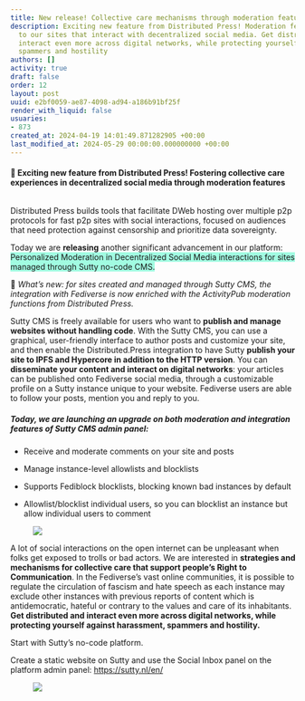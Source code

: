 ```yaml
---
title: New release! Collective care mechanisms through moderation features
description: Exciting new feature from Distributed Press! Moderation features added
  to our sites that interact with decentralized social media. Get distributed and
  interact even more across digital networks, while protecting yourself against harassment,
  spammers and hostility
authors: []
activity: true
draft: false
order: 12
layout: post
uuid: e2bf0059-ae87-4098-ad94-a186b91bf25f
render_with_liquid: false
usuaries:
- 873
created_at: 2024-04-19 14:01:49.871282905 +00:00
last_modified_at: 2024-05-29 00:00:00.000000000 +00:00
---
```


<h4 style="text-align:start" id="exciting-new-feature-from-distributed-press!-fostering-collective-care-experiences-in-decentralized-social-media-through-moderation-features">🎉 Exciting new feature from Distributed Press! Fostering collective care experiences in decentralized social media through moderation features</h4>
<h6 style="text-align:start"></h6>
<p style="text-align:start">Distributed Press builds tools that facilitate DWeb hosting over multiple p2p protocols for fast p2p sites with social interactions, focused on audiences that need protection against censorship and prioritize data sovereignty.</p>
<p style="text-align:start">Today we are <strong>releasing</strong> another significant advancement in our platform: <mark style="color:inherit;background-color:#a1fce1">Personalized Moderation in Decentralized Social Media interactions for sites managed through Sutty no-code CMS.</mark></p>
<p style="text-align:start">🎉 <em>What’s new: for sites created and managed through Sutty CMS, the integration with Fediverse is now enriched with the ActivityPub moderation functions from Distributed Press.</em></p>
<p style="text-align:start">Sutty CMS is freely available for users who want to <strong>publish and manage websites without handling code</strong>. With the Sutty CMS, you can use a graphical, user-friendly interface to author posts and customize your site, and then enable the Distributed.Press integration to have Sutty <strong>publish your site to IPFS and Hypercore in addition to the HTTP version</strong>. You can <strong>disseminate your content and interact on digital networks</strong>: your articles can be published onto Fediverse social media, through a customizable profile on a Sutty instance unique to your website. Fediverse users are able to follow your posts, mention you and reply to you.</p>
<h5 style="text-align:start" id="today-we-are-launching-an-upgrade-on-both-moderation-and-integration-features-of-sutty-cms-admin-panel:">Today, we are launching an upgrade on both moderation and integration features of Sutty CMS admin panel:</h5>
<ul>
  <li>
    <p style="text-align:start">Receive and moderate comments on your site and posts</p>
  </li>
</ul>
<ul>
  <li>
    <p style="text-align:start">Manage instance-level allowlists and blocklists</p>
  </li>
</ul>
<ul>
  <li>
    <p style="text-align:start">Supports Fediblock blocklists, blocking known bad instances by default</p>
  </li>
</ul>
<ul>
  <li>
    <p style="text-align:start">Allowlist/blocklist individual users, so you can blocklist an instance but allow individual users to comment</p>
  </li>
</ul>
<figure><img src="public/4xpvecb4tuzaurvubse76uqond8f/moderationnn.png" class="img-fluid" controls="false"></figure>
<p style="text-align:start">A lot of social interactions on the open internet can be unpleasant when folks get exposed to trolls or bad actors. We are interested in <strong>strategies and mechanisms for collective care that support people’s Right to Communication</strong>. In the Fediverse’s vast online communities, it is possible to regulate the circulation of fascism and hate speech as each instance may exclude other instances with previous reports of content which is antidemocratic, hateful or contrary to the values and care of its inhabitants. <strong>Get distributed and interact even more across digital networks, while protecting yourself against harassment, spammers and hostility.</strong></p>
<p style="text-align:start">Start with Sutty’s no-code platform.</p>
<p style="text-align:start">Create a static website on Sutty and use the Social Inbox panel on the platform admin panel: <a href="https://sutty.nl/en/" rel="noopener" target="_blank" referrerpolicy="strict-origin-when-cross-origin">https://sutty.nl/en/</a></p>
<figure><img src="public/op3wbnkaj22701w56looo4rl5740/footer-M3.png" class="img-fluid" controls="false"></figure>
<p style="text-align:start"></p>

